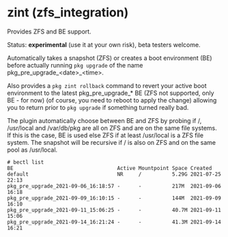 # zint (zfs_integration)

Provides ZFS and BE support.

Status: **experimental** (use it at your own risk), beta testers welcome.

Automatically takes a snapshot (ZFS) or creates a boot environment (BE) before actually running `pkg upgrade` of the name pkg\_pre\_upgrade\_\<date>\_\<time>.

Also provides a `pkg zint rollback` command to revert your active boot environment to the latest pkg\_pre\_upgrade\_\* BE (ZFS not supported, only BE - for now) (of course, you need to reboot to apply the change) allowing you to return prior to `pkg upgrade` if something turned really bad.

The plugin automatically choose between BE and ZFS by probing if /, /usr/local and /var/db/pkg are all on ZFS and are on the same file systems. If this is the case, BE is used else ZFS if at least /usr/local is a ZFS file system. The snapshot will be recursive if / is also on ZFS and on the same pool as /usr/local.

```
# bectl list
BE                                  Active Mountpoint Space Created
default                             NR     /          5.29G 2021-07-25 22:13
pkg_pre_upgrade_2021-09-06_16:18:57 -      -          217M  2021-09-06 16:18
pkg_pre_upgrade_2021-09-09_16:10:15 -      -          144M  2021-09-09 16:10
pkg_pre_upgrade_2021-09-11_15:06:25 -      -          40.7M 2021-09-11 15:06
pkg_pre_upgrade_2021-09-14_16:21:24 -      -          41.3M 2021-09-14 16:21
```
